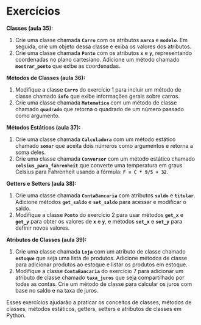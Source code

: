 # Exercícios

**Classes (aula 35):**

1. Crie uma classe chamada **`Carro`** com os atributos **`marca`** e **`modelo`**. Em seguida, crie um objeto dessa classe e exiba os valores dos atributos.
2. Crie uma classe chamada **`Ponto`** com os atributos **`x`** e **`y`**, representando coordenadas no plano cartesiano. Adicione um método chamado **`mostrar_ponto`** que exibe as coordenadas.

**Métodos de Classes (aula 36):**

1. Modifique a classe **`Carro`** do exercício 1 para incluir um método de classe chamado **`info`** que exibe informações gerais sobre carros.
2. Crie uma classe chamada **`Matematica`** com um método de classe chamado **`quadrado`** que retorna o quadrado de um número passado como argumento.

**Métodos Estáticos (aula 37):**

1. Crie uma classe chamada **`Calculadora`** com um método estático chamado **`somar`** que aceita dois números como argumentos e retorna a soma deles.
2. Crie uma classe chamada **`Conversor`** com um método estático chamado **`celsius_para_fahrenheit`** que converte uma temperatura em graus Celsius para Fahrenheit usando a fórmula: **`F = C * 9/5 + 32`**.

**Getters e Setters (aula 38):**

1. Crie uma classe chamada **`ContaBancaria`** com atributos **`saldo`** e **`titular`**. Adicione métodos **`get_saldo`** e **`set_saldo`** para acessar e modificar o saldo.
2. Modifique a classe **`Ponto`** do exercício 2 para usar métodos **`get_x`** e **`get_y`** para obter os valores de **`x`** e **`y`**, e métodos **`set_x`** e **`set_y`** para definir novos valores.

**Atributos de Classes (aula 39):**

1. Crie uma classe chamada **`Loja`** com um atributo de classe chamado **`estoque`** que seja uma lista de produtos. Adicione métodos de classe para adicionar produtos ao estoque e listar os produtos em estoque.
2. Modifique a classe **`ContaBancaria`** do exercício 7 para adicionar um atributo de classe chamado **`taxa_juros`** que seja compartilhado por todas as contas. Crie um método de classe para calcular os juros com base no saldo e na taxa de juros.

Esses exercícios ajudarão a praticar os conceitos de classes, métodos de classes, métodos estáticos, getters, setters e atributos de classes em Python.